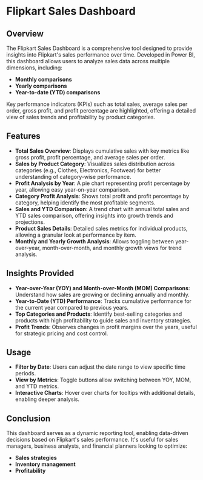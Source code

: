 # Flipkart Sales Dashboard

## Overview
The Flipkart Sales Dashboard is a comprehensive tool designed to provide insights into Flipkart's sales performance over time. Developed in Power BI, this dashboard allows users to analyze sales data across multiple dimensions, including:
- **Monthly comparisons**
- **Yearly comparisons**
- **Year-to-date (YTD) comparisons**

Key performance indicators (KPIs) such as total sales, average sales per order, gross profit, and profit percentage are highlighted, offering a detailed view of sales trends and profitability by product categories.

## Features
- **Total Sales Overview**: Displays cumulative sales with key metrics like gross profit, profit percentage, and average sales per order.
- **Sales by Product Category**: Visualizes sales distribution across categories (e.g., Clothes, Electronics, Footwear) for better understanding of category-wise performance.
- **Profit Analysis by Year**: A pie chart representing profit percentage by year, allowing easy year-on-year comparison.
- **Category Profit Analysis**: Shows total profit and profit percentage by category, helping identify the most profitable segments.
- **Sales and YTD Comparison**: A trend chart with annual total sales and YTD sales comparison, offering insights into growth trends and projections.
- **Product Sales Details**: Detailed sales metrics for individual products, allowing a granular look at performance by item.
- **Monthly and Yearly Growth Analysis**: Allows toggling between year-over-year, month-over-month, and monthly growth views for trend analysis.

## Insights Provided
- **Year-over-Year (YOY) and Month-over-Month (MOM) Comparisons**: Understand how sales are growing or declining annually and monthly.
- **Year-to-Date (YTD) Performance**: Tracks cumulative performance for the current year compared to previous years.
- **Top Categories and Products**: Identify best-selling categories and products with high profitability to guide sales and inventory strategies.
- **Profit Trends**: Observes changes in profit margins over the years, useful for strategic pricing and cost control.

## Usage
- **Filter by Date**: Users can adjust the date range to view specific time periods.
- **View by Metrics**: Toggle buttons allow switching between YOY, MOM, and YTD metrics.
- **Interactive Charts**: Hover over charts for tooltips with additional details, enabling deeper analysis.

## Conclusion
This dashboard serves as a dynamic reporting tool, enabling data-driven decisions based on Flipkart's sales performance. It's useful for sales managers, business analysts, and financial planners looking to optimize:
- **Sales strategies**
- **Inventory management**
- **Profitability**
